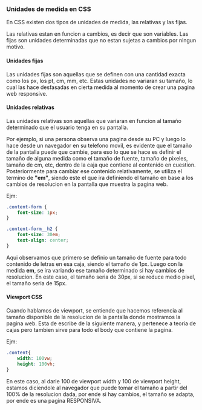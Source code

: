 ### Unidades de medida en CSS

En CSS existen dos tipos de unidades de medida, las relativas y las fijas.

Las relativas estan en funcion a cambios, es decir que son variables. Las fijas son unidades determinadas que no estan sujetas a cambios por ningun motivo.

#### Unidades fijas

Las unidades fijas son aquellas que se definen con una cantidad exacta como los px, los pt, cm, mm, etc.
Estas unidades no variaran su tamaño, lo cual las hace desfasadas en cierta medida al momento de crear una pagina web responsive.

#### Unidades relativas

Las unidades relativas son aquellas que variaran en funcion al tamaño determinado que el usuario tenga en su pantalla. 

Por ejemplo, si una persona observa una pagina desde su PC y luego lo hace desde un navegador en su telefono movil, es evidente que el tamaño de la pantalla puede que cambie, para eso lo que se hace es definir el tamaño de alguna medida como el tamaño de fuente, tamaño de pixeles, tamaño de cm, etc, dentro de la caja que contiene al contenido en cuestion. Posteriormente para cambiar ese contenido relativamente, se utiliza el termino de **"em"**, siendo este el que ira definiendo el tamaño en base a los cambios de resolucion en la pantalla que muestra la pagina web.

Ejm:

``` css
.content-form {
    font-size: 1px;
}

.content-form__h2 {
    font-size: 30em;
    text-align: center;
}
```

Aqui observamos que primero se definio un tamaño de fuente para todo contenido de letras en esa caja, siendo el tamaño de 1px. Luego con la medida **em**, se ira variando ese tamaño determinado si hay cambios de resolucion. En este caso, el tamaño seria de 30px, si se reduce medio pixel, el tamaño seria de 15px.

#### Viewport CSS

Cuando hablamos de viewport, se entiende que hacemos referencia al tamaño disponible de la resolucion de la pantalla donde mostramos la pagina web. Esta de escribe de la siguiente manera, y pertenece a teoria de cajas pero tambien sirve para todo el body que contiene la pagina.

Ejm:

```css
.content{
    width: 100vw;
    height: 100vh;
}
```

En este caso, al darle 100 de viewport width y 100 de viewport height, estamos diciendole al navegador que puede tomar el tamaño a partir del 100% de la resolucion dada, por ende si hay cambios, el tamaño se adapta, por ende es una pagina RESPONSIVA.

